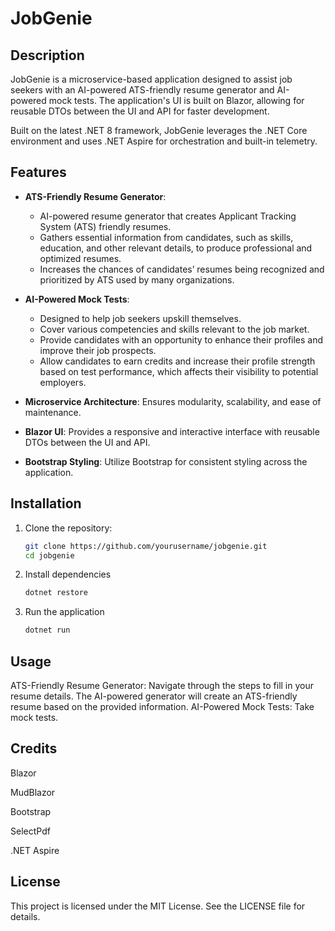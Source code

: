 # JobGenie

## Description
JobGenie is a microservice-based application designed to assist job seekers with an AI-powered ATS-friendly resume generator and AI-powered mock tests. The application's UI is built on Blazor, allowing for reusable DTOs between the UI and API for faster development.

Built on the latest .NET 8 framework, JobGenie leverages the .NET Core environment and uses .NET Aspire for orchestration and built-in telemetry.

## Features
- **ATS-Friendly Resume Generator**: 
  - AI-powered resume generator that creates Applicant Tracking System (ATS) friendly resumes.
  - Gathers essential information from candidates, such as skills, education, and other relevant details, to produce professional and optimized resumes.
  - Increases the chances of candidates’ resumes being recognized and prioritized by ATS used by many organizations.

- **AI-Powered Mock Tests**: 
  - Designed to help job seekers upskill themselves.
  - Cover various competencies and skills relevant to the job market.
  - Provide candidates with an opportunity to enhance their profiles and improve their job prospects.
  - Allow candidates to earn credits and increase their profile strength based on test performance, which affects their visibility to potential employers.

- **Microservice Architecture**: Ensures modularity, scalability, and ease of maintenance.
- **Blazor UI**: Provides a responsive and interactive interface with reusable DTOs between the UI and API.
- **Bootstrap Styling**: Utilize Bootstrap for consistent styling across the application.

## Installation
1. Clone the repository:
   ```bash
   git clone https://github.com/yourusername/jobgenie.git
   cd jobgenie

2. Install dependencies
   ```bash
   dotnet restore

3. Run the application
   ```bash
   dotnet run

## Usage
ATS-Friendly Resume Generator: Navigate through the steps to fill in your resume details. The AI-powered generator will create an ATS-friendly resume based on the provided information.
AI-Powered Mock Tests: Take mock tests.

## Credits
Blazor

MudBlazor

Bootstrap

SelectPdf

.NET Aspire

## License
This project is licensed under the MIT License. See the LICENSE file for details.
